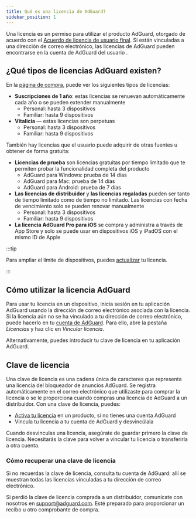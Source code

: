 ```yaml
---
title: Qué es una licencia de AdGuard?
sidebar_position: 1
---
```


Una licencia es un permiso para utilizar el producto AdGuard, otorgado de acuerdo con el [Acuerdo de licencia de usuario final](https://adguard.com/eula.html). Si están vinculadas a una dirección de correo electrónico, las licencias de AdGuard pueden encontrarse en la cuenta de AdGuard del usuario [](https://my.adguard.com/).

## ¿Qué tipos de licencias AdGuard existen?

En la [ página de compra](https://adguard.com/license.html), puede ver los siguientes tipos de licencias:

- **Suscripciones de 1 año**: estas licencias se renuevan automáticamente cada año o se pueden extender manualmente
    - Personal: hasta 3 dispositivos
    - Familiar: hasta 9 dispositivos
- **Vitalicia** — estas licencias son perpetuas
    - Personal: hasta 3 dispositivos
    - Familiar: hasta 9 dispositivos

También hay licencias que el usuario puede adquirir de otras fuentes u obtener de forma gratuita:

- **Licencias de prueba** son licencias gratuitas por tiempo limitado que te permiten probar la funcionalidad completa del producto
    - AdGuard para Windows: prueba de 14 días
    - AdGuard para Mac: prueba de 14 días
    - AdGuard para Android: prueba de 7 días
- **Las licencias de distribuidor** y **las licencias regaladas** pueden ser tanto de tiempo limitado como de tiempo no limitado. Las licencias con fecha de vencimiento solo se pueden renovar manualmente
    - Personal: hasta 3 dispositivos
    - Familiar: hasta 9 dispositivos
- **La licencia AdGuard Pro para iOS** se compra y administra a través de App Store y solo se puede usar en dispositivos iOS y iPadOS con el mismo ID de Apple

:::tip

Para ampliar el límite de dispositivos, puedes [actualizar](../payment-options/#upgrade) tu licencia.

:::

## Cómo utilizar la licencia AdGuard

Para usar tu licencia en un dispositivo, inicia sesión en tu aplicación AdGuard usando la dirección de correo electrónico asociada con la licencia. Si la licencia aún no se ha vinculado a tu dirección de correo electrónico, puede hacerlo en tu [cuenta de AdGuard](https://my.adguard.com/). Para ello, abre la pestaña *Licencias* y haz clic en *Vincular licencia*.

Alternativamente, puedes introducir tu clave de licencia [](#license-key) en tu aplicación AdGuard.

## Clave de licencia

Una clave de licencia es una cadena única de caracteres que representa una licencia del bloqueador de anuncios AdGuard. Se registra automáticamente en el correo electrónico que utilizaste para comprar la licencia o se le proporciona cuando compras una licencia de AdGuard a un distribuidor. Con una clave de licencia, puedes:

- [Activa tu licencia](../activation) en un producto, si no tienes una cuenta AdGuard
- Vincula tu licencia a tu cuenta de AdGuard y desvincúlala

Cuando desvinculas una licencia, asegúrate de guardar primero la clave de licencia. Necesitarás la clave para volver a vincular tu licencia o transferirla a otra cuenta.

### Cómo recuperar una clave de licencia

Si no recuerdas la clave de licencia, consulta tu cuenta de AdGuard: allí se muestran todas las licencias vinculadas a tu dirección de correo electrónico.

Si perdió la clave de licencia comprada a un distribuidor, comunícate con nosotros en support@adguard.com. Esté preparado para proporcionar un recibo u otro comprobante de compra.
